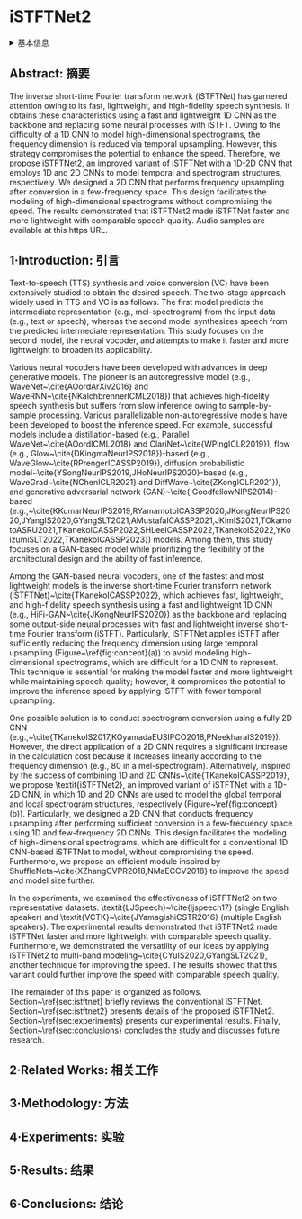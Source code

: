 # iSTFTNet2

<details>
<summary>基本信息</summary>

- 标题: "iSTFTNet2: Faster and More Lightweight iSTFT-Based Neural Vocoder Using 1D-2D CNN"
- 作者:
  - 01 Takuhiro Kaneko,
  - 02 Hirokazu Kameoka,
  - 03 Kou Tanaka,
  - 04 Shogo Seki
- 链接:
  - [ArXiv](https://arxiv.org/abs/2308.07117)
  - [Publication](https://doi.org/10.21437/Interspeech.2023-1726)
  - [Github]()
  - [Demo](https://www.kecl.ntt.co.jp/people/kaneko.takuhiro/projects/istftnet2/)
- 文件:
  - [ArXiv](_PDF/2308.07117v1__iSTFTNet2__Faster_and_More_Lightweight_iSTFT-Based_Neural_Vocoder_Using_1D-2D_CNN.pdf)
  - [Publication](_PDF/2308.07117p0__iSTFTNet2__InterSpeech2023.pdf)

</details>

## Abstract: 摘要

The inverse short-time Fourier transform network (iSTFTNet) has garnered attention owing to its fast, lightweight, and high-fidelity speech synthesis.
It obtains these characteristics using a fast and lightweight 1D CNN as the backbone and replacing some neural processes with iSTFT.
Owing to the difficulty of a 1D CNN to model high-dimensional spectrograms, the frequency dimension is reduced via temporal upsampling.
However, this strategy compromises the potential to enhance the speed.
Therefore, we propose iSTFTNet2, an improved variant of iSTFTNet with a 1D-2D CNN that employs 1D and 2D CNNs to model temporal and spectrogram structures, respectively.
We designed a 2D CNN that performs frequency upsampling after conversion in a few-frequency space.
This design facilitates the modeling of high-dimensional spectrograms without compromising the speed.
The results demonstrated that iSTFTNet2 made iSTFTNet faster and more lightweight with comparable speech quality.
Audio samples are available at this https URL.

## 1·Introduction: 引言

Text-to-speech (TTS) synthesis and voice conversion (VC) have been extensively studied to obtain the desired speech.
The two-stage approach widely used in TTS and VC is as follows.
The first model predicts the intermediate representation (e.g., mel-spectrogram) from the input data (e.g., text or speech), whereas the second model synthesizes speech from the predicted intermediate representation.
This study focuses on the second model, the neural vocoder, and attempts to make it faster and more lightweight to broaden its applicability.

Various neural vocoders have been developed with advances in deep generative models.
The pioneer is an autoregressive model (e.g., WaveNet~\cite{AOordArXiv2016} and WaveRNN~\cite{NKalchbrennerICML2018}) that achieves high-fidelity speech synthesis but suffers from slow inference owing to sample-by-sample processing.
Various parallelizable non-autoregressive models have been developed to boost the inference speed.
For example, successful models include a distillation-based (e.g., Parallel WaveNet~\cite{AOordICML2018} and ClariNet~\cite{WPingICLR2019}), flow (e.g., Glow~\cite{DKingmaNeurIPS2018})-based (e.g., WaveGlow~\cite{RPrengerICASSP2019}), diffusion probabilistic model~\cite{YSongNeurIPS2019,JHoNeurIPS2020}-based (e.g., WaveGrad~\cite{NChenICLR2021} and DiffWave~\cite{ZKongICLR2021}), and generative adversarial network (GAN)~\cite{IGoodfellowNIPS2014}-based (e.g.,~\cite{KKumarNeurIPS2019,RYamamotoICASSP2020,JKongNeurIPS2020,JYangIS2020,GYangSLT2021,AMustafaICASSP2021,JKimIS2021,TOkamotoASRU2021,TKanekoICASSP2022,SHLeeICASSP2022,TKanekoIS2022,YKoizumiSLT2022,TKanekoICASSP2023}) models.
Among them, this study focuses on a GAN-based model while prioritizing the flexibility of the architectural design and the ability of fast inference.

Among the GAN-based neural vocoders, one of the fastest and most lightweight models is the inverse short-time Fourier transform network (iSTFTNet)~\cite{TKanekoICASSP2022}, which achieves fast, lightweight, and high-fidelity speech synthesis using a fast and lightweight 1D CNN (e.g., HiFi-GAN~\cite{JKongNeurIPS2020}) as the backbone and replacing some output-side neural processes with fast and lightweight inverse short-time Fourier transform (iSTFT).
Particularly, iSTFTNet applies iSTFT after sufficiently reducing the frequency dimension using large temporal upsampling (Figure~\ref{fig:concept}(a)) to avoid modeling high-dimensional spectrograms, which are difficult for a 1D CNN to represent.
This technique is essential for making the model faster and more lightweight while maintaining speech quality; however, it compromises the potential to improve the inference speed by applying iSTFT with fewer temporal upsampling.

One possible solution is to conduct spectrogram conversion using a fully 2D CNN (e.g.,~\cite{TKanekoIS2017,KOyamadaEUSIPCO2018,PNeekharaIS2019}).
However, the direct application of a 2D CNN requires a significant increase in the calculation cost because it increases linearly according to the frequency dimension (e.g., $80$ in a mel-spectrogram).
Alternatively, inspired by the success of combining 1D and 2D CNNs~\cite{TKanekoICASSP2019}, we propose \textit{iSTFTNet2}, an improved variant of iSTFTNet with a 1D-2D CNN, in which 1D and 2D CNNs are used to model the global temporal and local spectrogram structures, respectively (Figure~\ref{fig:concept}(b)).
Particularly, we designed a 2D CNN that conducts frequency upsampling after performing sufficient conversion in a few-frequency space using 1D and few-frequency 2D CNNs.
This design facilitates the modeling of high-dimensional spectrograms, which are difficult for a conventional 1D CNN-based iSTFTNet to model, without compromising the speed.
Furthermore, we propose an efficient module inspired by ShuffleNets~\cite{XZhangCVPR2018,NMaECCV2018} to improve the speed and model size further.

In the experiments, we examined the effectiveness of iSTFTNet2 on two representative datasets: \textit{LJSpeech}~\cite{ljspeech17} (single English speaker) and \textit{VCTK}~\cite{JYamagishiCSTR2016} (multiple English speakers).
The experimental results demonstrated that iSTFTNet2 made iSTFTNet faster and more lightweight with comparable speech quality.
Furthermore, we demonstrated the versatility of our ideas by applying iSTFTNet2 to multi-band modeling~\cite{CYuIS2020,GYangSLT2021}, another technique for improving the speed.
The results showed that this variant could further improve the speed with comparable speech quality.

The remainder of this paper is organized as follows.
Section~\ref{sec:istftnet} briefly reviews the conventional iSTFTNet.
Section~\ref{sec:istftnet2} presents details of the proposed iSTFTNet2.
Section~\ref{sec:experiments} presents our experimental results.
Finally, Section~\ref{sec:conclusions} concludes the study and discusses future research.

## 2·Related Works: 相关工作

## 3·Methodology: 方法

## 4·Experiments: 实验

## 5·Results: 结果

## 6·Conclusions: 结论